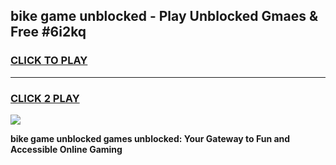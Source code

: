 
## bike game unblocked - Play Unblocked Gmaes & Free #6i2kq
<h3>
<a href="https://premium.freeplayer.one?title=bike_game_unblocked&ref=03M">CLICK TO PLAY</a></h3>
<hr>

<h3>
<a href="https://premium.freeplayer.one?title=bike_game_unblocked&ref=03M">CLICK 2 PLAY</a>
  
</h3>

<a href="https://premium.freeplayer.one?title=bike_game_unblocked&ref=03M"><img src="https://clearcache.store/games.png"></a>


**bike game unblocked games unblocked: Your Gateway to Fun and Accessible Online Gaming**
